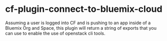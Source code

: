 # cf-plugin-connect-to-bluemix-cloud
Assuming a user is logged into CF and is pushing to an app inside of a Bluemix Org and Space, this plugin will return a string of exports that you can use to enable the use of openstack cli tools.
